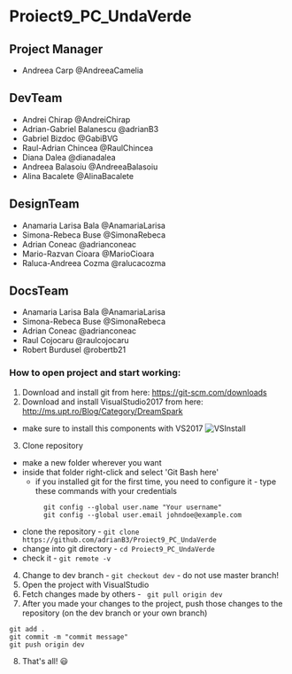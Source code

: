 # Proiect9_PC_UndaVerde

## Project Manager
- Andreea Carp @AndreeaCamelia
## DevTeam
- Andrei Chirap @AndreiChirap
- Adrian-Gabriel Balanescu @adrianB3
- Gabriel Bizdoc @GabiBVG
- Raul-Adrian Chincea @RaulChincea
- Diana Dalea @dianadalea
- Andreea Balasoiu @AndreeaBalasoiu
- Alina Bacalete @AlinaBacalete
## DesignTeam
- Anamaria Larisa Bala @AnamariaLarisa
- Simona-Rebeca Buse @SimonaRebeca
- Adrian Coneac @adrianconeac
- Mario-Razvan Cioara @MarioCioara
- Raluca-Andreea Cozma @ralucacozma
## DocsTeam
- Anamaria Larisa Bala @AnamariaLarisa
- Simona-Rebeca Buse @SimonaRebeca
- Adrian Coneac @adrianconeac
- Raul Cojocaru @raulcojocaru
- Robert Burdusel @robertb21

### How to open project and start working:
1. Download and install git from here: https://git-scm.com/downloads
2. Download and install VisualStudio2017 from here: http://ms.upt.ro/Blog/Category/DreamSpark
  - make sure to install this components with VS2017 ![VSInstall](https://i.imgur.com/xHyVEqY.png)
3. Clone repository
  - make a new folder wherever you want
  - inside that folder right-click and select 'Git Bash here'
    - if you installed git for the first time, you need to configure it - 
    type these commands with your credentials
      ```
        git config --global user.name "Your username"
        git config --global user.email johndoe@example.com
      ```
  - clone the repository - ` git clone https://github.com/adrianB3/Proiect9_PC_UndaVerde `
  - change into git directory - ` cd Proiect9_PC_UndaVerde `
  - check it - ` git remote -v `
4. Change to dev branch - ` git checkout dev ` - do not use master branch! 
5. Open the project with VisualStudio
6. Fetch changes made by others - ` git pull origin dev`
7. After you made your changes to the project, push those changes to the repository (on the dev branch or your own branch)
  ```
  git add .
  git commit -m "commit message"
  git push origin dev
  ```
8. That's all! :smiley:
     
